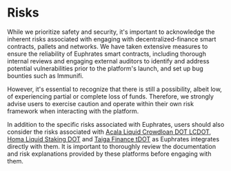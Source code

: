 # Risks

While we prioritize safety and security, it's important to acknowledge the inherent risks associated with engaging with decentralized-finance smart contracts, pallets and networks. We have taken extensive measures to ensure the reliability of Euphrates smart contracts, including thorough internal reviews and engaging external auditors to identify and address potential vulnerabilities prior to the platform's launch, and set up bug bounties such as Immunifi.

However, it's essential to recognize that there is still a possibility, albeit low, of experiencing partial or complete loss of funds. Therefore, we strongly advise users to exercise caution and operate within their own risk framework when interacting with the platform.

In addition to the specific risks associated with Euphrates, users should also consider the risks associated with [Acala Liquid Crowdloan DOT LCDOT](https://wiki.acala.network/crowdloans/acala-crowdloan/faq#liquid-crowdloan-and-lcdot), [Homa Liquid Staking DOT](https://docs.homastaking.app/) and [Taiga Finance tDOT](https://www.taigaprotocol.io/) as Euphrates integrates directly with them. It is important to thoroughly review the documentation and risk explanations provided by these platforms before engaging with them.
